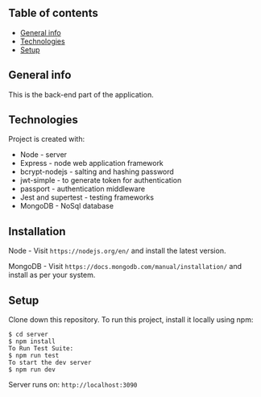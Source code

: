 ## Table of contents
* [General info](#general-info)
* [Technologies](#technologies)
* [Setup](#setup)

## General info
This is the back-end part of the application.
	
## Technologies
Project is created with:
* Node - server
* Express - node web application framework
* bcrypt-nodejs - salting and hashing password
* jwt-simple - to generate token for authentication
* passport - authentication middleware
* Jest and supertest - testing frameworks
* MongoDB - NoSql database

## Installation
Node - Visit `https://nodejs.org/en/` and install the latest version.

MongoDB - Visit `https://docs.mongodb.com/manual/installation/` and install as per your system.

## Setup
Clone down this repository.
To run this project, install it locally using npm:

```
$ cd server
$ npm install
To Run Test Suite:  
$ npm run test 
To start the dev server
$ npm run dev
```

Server runs on:
`http://localhost:3090` 
